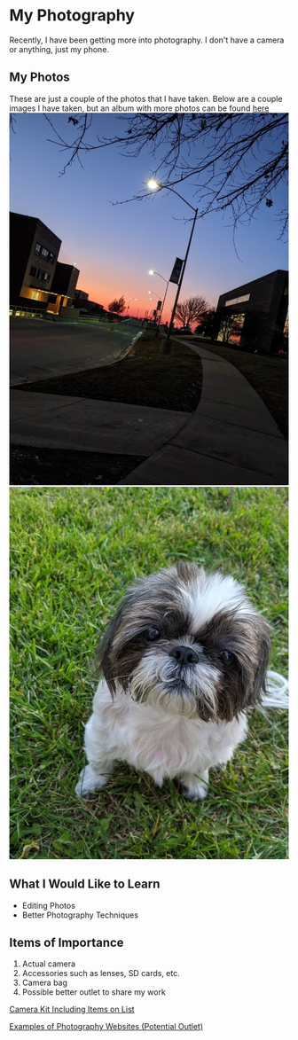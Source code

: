# My Photography
Recently, I have been getting more into photography. I don't have a camera or anything, just my phone.
## My Photos
These are just a couple of the photos that I have taken. Below are a couple images I have taken, but an album with more photos can be found [here](https://photos.app.goo.gl/N5p3pZNegRDsKzw59 "Photo Album")
![sunset](https://github.com/michaelcrawford35/githubpages/blob/master/sunset25.jpg "Sunset Here at Northwest")
![bella](https://github.com/michaelcrawford35/githubpages/blob/master/dog25.jpg "My Dog Bella")
## What I Would Like to Learn
- Editing Photos
- Better Photography Techniques
## Items of Importance
1. Actual camera
1. Accessories such as lenses, SD cards, etc.
1. Camera bag
1. Possible better outlet to share my work

[Camera Kit Including Items on List](https://shop.usa.canon.com/shop/en/catalog/eos-rebel-t6-ef-S-18-55mm-ef-75-300mm-double-zoom-kit "Canon Rebel T6 Kit")

[Examples of Photography Websites (Potential Outlet)](https://www.sitebuilderreport.com/inspiration/photography-website-examples?a=ga&gclid=Cj0KCQiApaXxBRDNARIsAGFdaB_APd4JTNCDkmj3-cyjx29TaYbkgn8_JRaGrWG7aXTAgTZf-qw8vnkaAoQaEALw_wcB)
